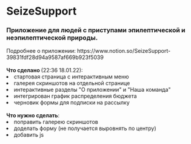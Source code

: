 <h1> SeizeSupport </h1>
<h3> Приложение для людей с приступами эпилептической и неэпилептической природы. </h3>
Подробнее о приложении: https://www.notion.so/SeizeSupport-39831fdf28d94a9587af669b923f5039 <br> <br>
<b> Что сделано </b> (22:36 18.01.22): <br>
<li> стартовая страница с интерактивным меню </li>
<li> галерея скриншотов на отдельной странице </li>
<li> интерактивные разделы "О приложении" и "Наша команда" </li>
<li> интегрирован график распределения бюджета </li>
<li> черновик формы для подписки на рассылку </li> 
<br>
<b>Что нужно сделать</b>:
<li> поправить галерею скриншотов </li>
<li> доделать форму (не получается выровнять по центру) </li>
<li> добавить js </li>
